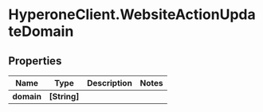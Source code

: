 # HyperoneClient.WebsiteActionUpdateDomain

## Properties

Name | Type | Description | Notes
------------ | ------------- | ------------- | -------------
**domain** | **[String]** |  | 


